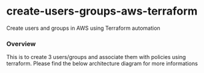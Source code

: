 # create-users-groups-aws-terraform
Create users and groups in AWS using Terraform automation

<h3>Overview</h3>

This is to create 3 users/groups and associate them with policies using terraform.
Please find the below architecture diagram for more informations



